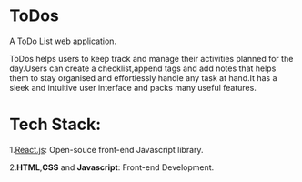 # ToDos
A ToDo List web application.

ToDos helps users to keep track and manage their activities planned for the day.Users can create a checklist,append tags and add notes that helps them to stay organised and effortlessly handle any task at hand.It has a sleek and intuitive user interface and packs many useful features.

# Tech Stack:
1.[React.js](https://react.dev/): Open-souce front-end Javascript library.

2.**HTML**,**CSS** and **Javascript**: Front-end Development.

